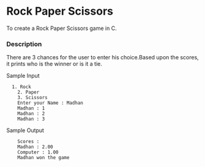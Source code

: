 
# Rock Paper Scissors

To create a Rock Paper Scissors game in C.

### Description
There are 3 chances for the user to enter his choice.Based upon the scores, it prints who is the winner or is it a tie.




Sample Input

```
  1. Rock
    2. Paper
    3. Scissors
    Enter your Name : Madhan
    Madhan : 1
    Madhan : 2
    Madhan : 3
```

Sample Output

```
    Scores : 
    Madhan : 2.00
    Computer : 1.00
    Madhan won the game
```

